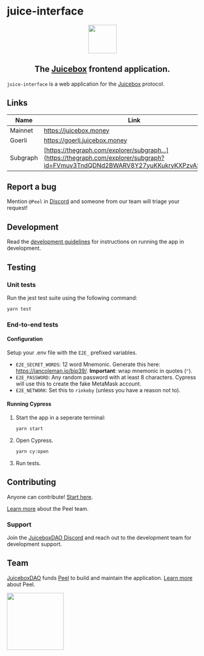 # juice-interface

<div align="center">
   <img width="75px" src="https://jbx.mypinata.cloud/ipfs/QmWXCt1zYAJBkNb7cLXTNRNisuWu9mRAmXTaW9CLFYkWVS"/>
   <h2>
      The <a href="https://juicebox.money">Juicebox</a> frontend application.
   </h2>
</div>

`juice-interface` is a web application for the [Juicebox](https://info.juicebox.money/) protocol.

## Links

| Name     | Link                                                                                                                                |
| -------- | ----------------------------------------------------------------------------------------------------------------------------------- |
| Mainnet  | https://juicebox.money                                                                                                              |
| Goerli   | https://goerli.juicebox.money                                                                                                       |
| Subgraph | [https://thegraph.com/explorer/subgraph...](https://thegraph.com/explorer/subgraph?id=FVmuv3TndQDNd2BWARV8Y27yuKKukryKXPzvAS5E7htC) |

## Report a bug

Mention `@Peel` in [Discord](https://discord.gg/6jXrJSyDFf) and someone from our team will triage your request!

## Development

Read the [development guidelines](doc/development.md) for instructions on running the app in development.

## Testing

### Unit tests

Run the jest test suite using the following command:

```bash
yarn test
```

### End-to-end tests

#### Configuration

Setup your .env file with the `E2E_` prefixed variables.

- `E2E_SECRET_WORDS`: 12 word Mnemonic. Generate this here: https://iancoleman.io/bip39/. **Important**: wrap mnemonic in quotes (`"`).
- `E2E_PASSWORD`: Any random password with at least 8 characters. Cypress will use this to create the fake MetaMask account.
- `E2E_NETWORK`: Set this to `rinkeby` (unless you have a reason not to).

#### Running Cypress

1. Start the app in a seperate terminal:

   ```bash
   yarn start
   ```

1. Open Cypress.

   ```bash
   yarn cy:open
   ```

1. Run tests.

## Contributing

Anyone can contribute! [Start here](CONTRIBUTING.md).

[Learn more](https://www.notion.so/juicebox/Frontend-26b80fcb50b34f3b9356fc7fc5286e05) about the Peel team.

### Support

Join the [JuiceboxDAO Discord](https://discord.gg/6jXrJSyDFf) and reach out to the development team for development support.

## Team

[JuiceboxDAO](https://juicebox.money/@juicebox) funds [Peel](https://juicebox.money/@peel) to build and maintain the application. [Learn more](https://www.notion.so/juicebox/Frontend-26b80fcb50b34f3b9356fc7fc5286e05) about Peel.

<a href="https://juicebox.money/@juicebox">
   <img width="150px" src="https://tools.juicebox.money/public/juicebox-button-yellow.png" />
</a>
